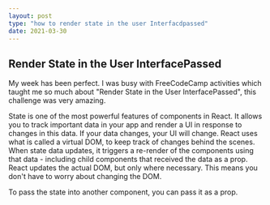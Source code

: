 ```yaml
---
layout: post
type: "how to render state in the user Interfacdpassed"
date: 2021-03-30
---
```

## Render State in the User InterfacePassed

My week has been perfect. I was busy with FreeCodeCamp activities which taught me so much about "Render State in the User InterfacePassed", 
this challenge was very amazing.

State is one of the most powerful features of components in React. It allows you to track important data in your app and render a UI in response to changes in this data. If your data changes, your UI will change. React uses what is called a virtual DOM, to keep track of changes behind the scenes. When state data updates, it triggers a re-render of the components using that data - including child components that received the data as a prop. React updates the actual DOM, but only where necessary.
 This means you don't have to worry about changing the DOM.

To pass the state into another component, you can pass it as a prop.